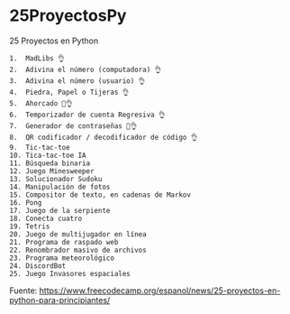 # 25ProyectosPy
25 Proyectos en Python

	1.	MadLibs 👌
	2.	Adivina el número (computadora) 👌
	3.	Adivina el número (usuario) 👌
	4.	Piedra, Papel o Tijeras 👌
	5.	Ahorcado 👀👌
	6.	Temporizador de cuenta Regresiva 👌
	7.	Generador de contraseñas 👀👌
	8.	QR codificador / decodificador de código 👌
	9.	Tic-tac-toe
	10.	Tica-tac-toe IA
	11.	Búsqueda binaria
	12.	Juego Minesweeper
	13.	Solucionador Sudoku
	14.	Manipulación de fotos
	15.	Compositor de texto, en cadenas de Markov
	16.	Pong
	17.	Juego de la serpiente
	18.	Conecta cuatro
	19.	Tetris
	20.	Juego de multijugador en línea
	21.	Programa de raspado web
	22.	Renombrador masivo de archivos
	23.	Programa meteorológico
	24.	DiscordBot
	25.	Juego Invasores espaciales

Fuente: https://www.freecodecamp.org/espanol/news/25-proyectos-en-python-para-principiantes/
